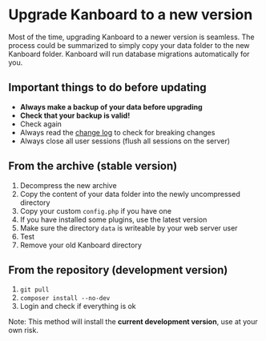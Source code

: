 Upgrade Kanboard to a new version
=================================

Most of the time, upgrading Kanboard to a newer version is seamless.
The process could be summarized to simply copy your data folder to the new Kanboard folder.
Kanboard will run database migrations automatically for you.

Important things to do before updating
--------------------------------------

- **Always make a backup of your data before upgrading**
- **Check that your backup is valid!**
- Check again
- Always read the [change log](https://github.com/kanboard/kanboard/blob/master/ChangeLog) to check for breaking changes
- Always close all user sessions (flush all sessions on the server)

From the archive (stable version)
---------------------------------

1. Decompress the new archive
2. Copy the content of your data folder into the newly uncompressed directory
3. Copy your custom `config.php` if you have one
4. If you have installed some plugins, use the latest version
5. Make sure the directory `data` is writeable by your web server user
6. Test
7. Remove your old Kanboard directory

From the repository (development version)
-----------------------------------------

1. `git pull`
2. `composer install --no-dev`
3. Login and check if everything is ok

Note: This method will install the **current development version**, use at your own risk.
